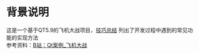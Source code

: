 # 背景说明
这是一个基于QT5.9的飞机大战项目，[技巧总结](./skills.txt) 列出了开发过程中遇到的常见功能的实现方法\
参考资料：[B站：Qt案例_飞机大战](https://www.bilibili.com/video/BV1xy4y1m794?p=1)
